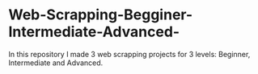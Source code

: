 # Web-Scrapping-Begginer-Intermediate-Advanced-
In this repository I made 3 web scrapping projects for 3 levels: Beginner, Intermediate and Advanced.
